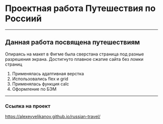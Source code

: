 # Проектная работа Путешествия по Россиий

------------

## Данная работа посвящена путешествиям
Опираясь на макет в Фигме была сверстана страница под разные разрешения экрана.
Достигнуто плавное сжатие сайта без ломки страниц
1. Применялась адаптивная верстка
2. Использовались flex и grid
3. Применялась функция calc
4. Оформление по БЭМ

------------

### Ссылка на проект
https://alexeyvelikanov.github.io/russian-travel/
